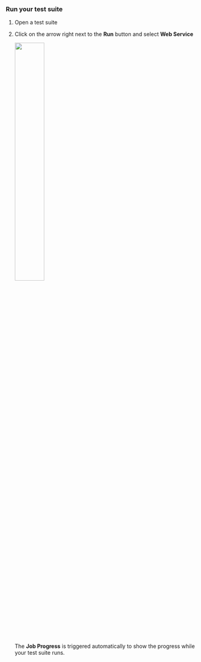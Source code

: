### Run your test suite

1. Open a test suite
2. Click on the arrow right next to the **Run** button and select **Web Service**

   <img src="https://github.com/katalon-studio/docs-images/raw/master/katalon-studio/docs/execute-a-test-case/Screenshot%202020-11-04%20at%2013.58.44.png" width=40%>

   The **Job Progress** is triggered automatically to show the progress while your test suite runs.
